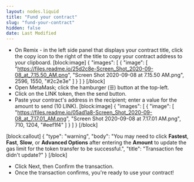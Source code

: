 ```yaml
---
layout: nodes.liquid
title: "Fund your contract"
slug: "fund-your-contract"
hidden: false
date: Last Modified
---
```

* On Remix - in the left side panel that displays your contract title, click the copy icon to the right of the title to copy your contract address to your clipboard.
[block:image]
{
  "images": [
    {
      "image": [
        "https://files.readme.io/25d2c8e-Screen_Shot_2020-09-08_at_7.15.50_AM.png",
        "Screen Shot 2020-09-08 at 7.15.50 AM.png",
        2596,
        1550,
        "#2c2e3e"
      ]
    }
  ]
}
[/block]
* Open MetaMask; click the hamburger (☰) button at the top-left.
* Click on the LINK token, then the send button.
* Paste your contract's address in the recipient; enter a value for the amount to send (10 LINK).
[block:image]
{
  "images": [
    {
      "image": [
        "https://files.readme.io/05ad1a8-Screen_Shot_2020-09-08_at_7.17.01_AM.png",
        "Screen Shot 2020-09-08 at 7.17.01 AM.png",
        710,
        1204,
        "#eef1f4"
      ]
    }
  ]
}
[/block]

[block:callout]
{
  "type": "warning",
  "body": "You may need to click **Fastest**, **Fast**, **Slow**, or **Advanced Options** after entering the **Amount** to update the gas limit for the token transfer to be successful.",
  "title": "Transaction fee didn't update?"
}
[/block]
* Click Next, then Confirm the transaction.
* Once the transaction confirms, you're ready to use your contract!